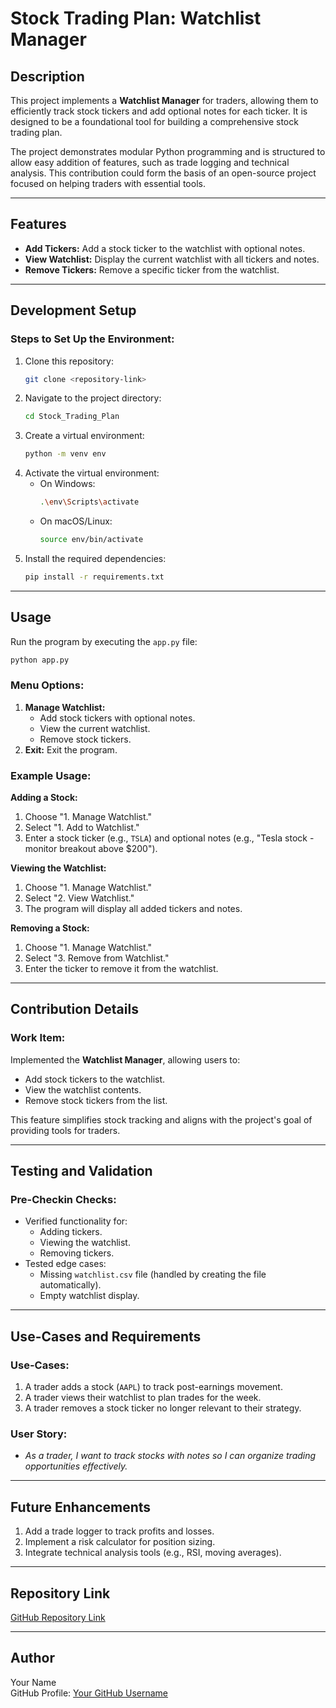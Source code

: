 # Stock Trading Plan: Watchlist Manager

## Description
This project implements a **Watchlist Manager** for traders, allowing them to efficiently track stock tickers and add optional notes for each ticker. It is designed to be a foundational tool for building a comprehensive stock trading plan.

The project demonstrates modular Python programming and is structured to allow easy addition of features, such as trade logging and technical analysis. This contribution could form the basis of an open-source project focused on helping traders with essential tools.

---

## Features
- **Add Tickers:** Add a stock ticker to the watchlist with optional notes.
- **View Watchlist:** Display the current watchlist with all tickers and notes.
- **Remove Tickers:** Remove a specific ticker from the watchlist.

---

## Development Setup

### Steps to Set Up the Environment:
1. Clone this repository:
   ```bash
   git clone <repository-link>
   ```
2. Navigate to the project directory:
   ```bash
   cd Stock_Trading_Plan
   ```
3. Create a virtual environment:
   ```bash
   python -m venv env
   ```
4. Activate the virtual environment:
   - On Windows:
     ```bash
     .\env\Scripts\activate
     ```
   - On macOS/Linux:
     ```bash
     source env/bin/activate
     ```
5. Install the required dependencies:
   ```bash
   pip install -r requirements.txt
   ```

---

## Usage

Run the program by executing the `app.py` file:
```bash
python app.py
```

### Menu Options:
1. **Manage Watchlist:**
   - Add stock tickers with optional notes.
   - View the current watchlist.
   - Remove stock tickers.
2. **Exit:** Exit the program.

### Example Usage:

**Adding a Stock:**
1. Choose "1. Manage Watchlist."
2. Select "1. Add to Watchlist."
3. Enter a stock ticker (e.g., `TSLA`) and optional notes (e.g., "Tesla stock - monitor breakout above $200").

**Viewing the Watchlist:**
1. Choose "1. Manage Watchlist."
2. Select "2. View Watchlist."
3. The program will display all added tickers and notes.

**Removing a Stock:**
1. Choose "1. Manage Watchlist."
2. Select "3. Remove from Watchlist."
3. Enter the ticker to remove it from the watchlist.

---

## Contribution Details

### Work Item:
Implemented the **Watchlist Manager**, allowing users to:
- Add stock tickers to the watchlist.
- View the watchlist contents.
- Remove stock tickers from the list.

This feature simplifies stock tracking and aligns with the project's goal of providing tools for traders.

---

## Testing and Validation

### Pre-Checkin Checks:
- Verified functionality for:
  - Adding tickers.
  - Viewing the watchlist.
  - Removing tickers.
- Tested edge cases:
  - Missing `watchlist.csv` file (handled by creating the file automatically).
  - Empty watchlist display.

---

## Use-Cases and Requirements

### Use-Cases:
1. A trader adds a stock (`AAPL`) to track post-earnings movement.
2. A trader views their watchlist to plan trades for the week.
3. A trader removes a stock ticker no longer relevant to their strategy.

### User Story:
- *As a trader, I want to track stocks with notes so I can organize trading opportunities effectively.*

---

## Future Enhancements
1. Add a trade logger to track profits and losses.
2. Implement a risk calculator for position sizing.
3. Integrate technical analysis tools (e.g., RSI, moving averages).

---

## Repository Link
[GitHub Repository Link](https://github.com/your-repository-link)

---

## Author
Your Name  
GitHub Profile: [Your GitHub Username](https://github.com/your-username)

